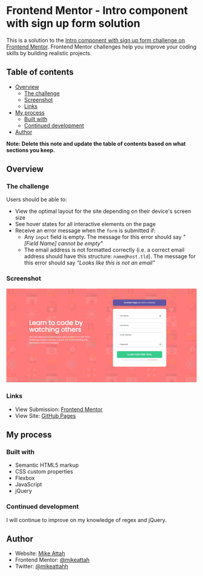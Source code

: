 # Frontend Mentor - Intro component with sign up form solution

This is a solution to the [Intro component with sign up form challenge on Frontend Mentor](https://www.frontendmentor.io/challenges/intro-component-with-signup-form-5cf91bd49edda32581d28fd1). Frontend Mentor challenges help you improve your coding skills by building realistic projects.

## Table of contents

- [Overview](#overview)
  - [The challenge](#the-challenge)
  - [Screenshot](#screenshot)
  - [Links](#links)
- [My process](#my-process)
  - [Built with](#built-with)
  - [Continued development](#continued-development)
- [Author](#author)

**Note: Delete this note and update the table of contents based on what sections you keep.**

## Overview

### The challenge

Users should be able to:

- View the optimal layout for the site depending on their device's screen size
- See hover states for all interactive elements on the page
- Receive an error message when the `form` is submitted if:
  - Any `input` field is empty. The message for this error should say _"[Field Name] cannot be empty"_
  - The email address is not formatted correctly (i.e. a correct email address should have this structure: `name@host.tld`). The message for this error should say _"Looks like this is not an email"_

### Screenshot

![Screenshot](./screenshot.jpg)

### Links

- View Submission: [Frontend Mentor](https://www.frontendmentor.io/solutions/html5-css3-javascript-jquery-Jm2bkJUt3)
- View Site: [GitHub Pages](https://mikeattah.github.io/frontend-mentor-intro-component-with-signup-form/)

## My process

### Built with

- Semantic HTML5 markup
- CSS custom properties
- Flexbox
- JavaScript
- jQuery

### Continued development

I will continue to improve on my knowledge of regex and jQuery.

## Author

- Website: [Mike Attah](https://mikeattah.com)
- Frontend Mentor: [@mikeattah](https://www.frontendmentor.io/profile/mikeattah)
- Twitter: [@mikeattahh](https://www.twitter.com/miikeattahh)
